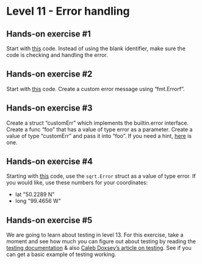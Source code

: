 # Level 11 - Error handling

## Hands-on exercise #1

Start with [this](https://play.golang.org/p/3W69TH4nON) code. Instead of using the blank identifier, make sure the code is checking and handling the error.

## Hands-on exercise #2

Start with [this](https://play.golang.org/p/9a1IAWy5E6) code. Create a custom error message using “fmt.Errorf”.

## Hands-on exercise #3

Create a struct “customErr” which implements the builtin.error interface. Create a func “foo” that has a value of type error as a parameter.
Create a value of type “customErr” and pass it into “foo”. If you need a hint, [here](https://play.golang.org/p/L5QWV8-p11) is one.

## Hands-on exercise #4

Starting with [this](https://play.golang.org/p/wlEM1tgfQD) code, use the `sqrt.Error` struct as a value of type error.
If you would like, use these numbers for your coordinates:

* lat "50.2289 N"
* long "99.4656 W"

## Hands-on exercise #5

We are going to learn about testing in level 13. For this exercise, take a moment and see how much you can figure out about testing by reading the [testing documentation](http://godoc.org/testing) & also [Caleb Doxsey’s article on testing](http://www.golang-book.com/books/intro/12). See if you can get a basic example of testing working.

